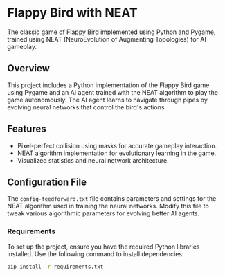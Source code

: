 # Flappy Bird with NEAT

The classic game of Flappy Bird implemented using Python and Pygame, trained using NEAT (NeuroEvolution of Augmenting Topologies) for AI gameplay.

## Overview

This project includes a Python implementation of the Flappy Bird game using Pygame and an AI agent trained with the NEAT algorithm to play the game autonomously. The AI agent learns to navigate through pipes by evolving neural networks that control the bird's actions.

## Features

- Pixel-perfect collision using masks for accurate gameplay interaction.
- NEAT algorithm implementation for evolutionary learning in the game.
- Visualized statistics and neural network architecture.

## Configuration File

The `config-feedforward.txt` file contains parameters and settings for the NEAT algorithm used in training the neural networks. Modify this file to tweak various algorithmic parameters for evolving better AI agents.

### Requirements

To set up the project, ensure you have the required Python libraries installed. Use the following command to install dependencies:

```bash
pip install -r requirements.txt

